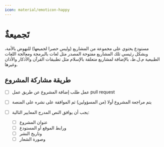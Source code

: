 ```yaml
---
icon: material/emoticon-happy
---
```


# تَجميعةٌ

مستودع يحتوي على مجموعة من المشاريع (وليس حصرا لجميعها) للنهوض بالأمة، وبشكل رئيسي تلك المشاريع مفتوحة المصدر مثل لغات بالبرمجة ومعالجة اللغات الطبيعية م.ل.ط، بالإضافة لمشاريع متعلقة بالإسلام مثل تطبيقات القرآن والأذكار والأذان وغيرها.

## طريقة مشاركة المشروع

- [ ] عمل طلب إضافة المشروع عن طريق عمل pull request
- [ ] يتم مراجعة المشروع أولا (من المسؤولين) ثم الموافقة على نشره على المنصة
- [ ] يجب أن يوافق النص المدرج المعايير التالية:

    * [ ] عنوان المشروع 
    * [ ] ورابط الموقع أو المستودع
    * [ ] وتاريخ النشر
    * [ ] وصورة الشعار
